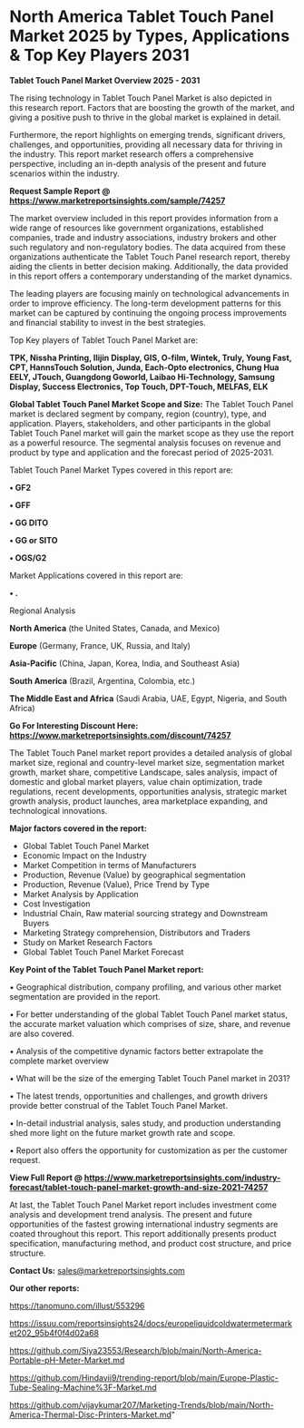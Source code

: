 # North America Tablet Touch Panel Market 2025 by Types, Applications & Top Key Players 2031

<Strong> Tablet Touch Panel Market Overview 2025 - 2031</strong>

The rising technology in Tablet Touch Panel Market is also depicted in this research report. Factors that are boosting the growth of the market, and giving a positive push to thrive in the global market is explained in detail.

Furthermore, the report highlights on emerging trends, significant drivers, challenges, and opportunities, providing all necessary data for thriving in the industry. This report market research offers a comprehensive perspective, including an in-depth analysis of the present and future scenarios within the industry.

<strong>Request Sample Report @ <a href=https://www.marketreportsinsights.com/sample/74257>https://www.marketreportsinsights.com/sample/74257</a></strong>

The market overview included in this report provides information from a wide range of resources like government organizations, established companies, trade and industry associations, industry brokers and other such regulatory and non-regulatory bodies. The data acquired from these organizations authenticate the Tablet Touch Panel research report, thereby aiding the clients in better decision making. Additionally, the data provided in this report offers a contemporary understanding of the market dynamics.

The leading players are focusing mainly on technological advancements in order to improve efficiency. The long-term development patterns for this market can be captured by continuing the ongoing process improvements and financial stability to invest in the best strategies.

Top Key players of Tablet Touch Panel Market are:

<strong>TPK, Nissha Printing, Ilijin Display, GIS, O-film, Wintek, Truly, Young Fast, CPT, HannsTouch Solution, Junda, Each-Opto electronics, Chung Hua EELY, JTouch, Guangdong Goworld, Laibao Hi-Technology, Samsung Display, Success Electronics, Top Touch, DPT-Touch, MELFAS, ELK</strong>

<strong><b>Global Tablet Touch Panel Market Scope and Size:</b></strong>
The Tablet Touch Panel market is declared segment by company, region (country), type, and application. Players, stakeholders, and other participants in the global Tablet Touch Panel market will gain the market scope as they use the report as a powerful resource. The segmental analysis focuses on revenue and product by type and application and the forecast period of 2025-2031.

Tablet Touch Panel Market Types covered in this report are:

<strong>• GF2

• GFF

• GG DITO

• GG or SITO

• OGS/G2</strong>

Market Applications covered in this report are:

<strong>• .</strong> 

Regional Analysis

<strong>North America</strong> (the United States, Canada, and Mexico)

<strong>Europe</strong> (Germany, France, UK, Russia, and Italy)

<strong>Asia-Pacific</strong> (China, Japan, Korea, India, and Southeast Asia)

<strong>South America</strong> (Brazil, Argentina, Colombia, etc.)

<strong>The Middle East and Africa</strong> (Saudi Arabia, UAE, Egypt, Nigeria, and South Africa)

<strong>Go For Interesting Discount Here: <a href=https://www.marketreportsinsights.com/discount/74257>https://www.marketreportsinsights.com/discount/74257</a></strong>

The Tablet Touch Panel market report provides a detailed analysis of global market size, regional and country-level market size, segmentation market growth, market share, competitive Landscape, sales analysis, impact of domestic and global market players, value chain optimization, trade regulations, recent developments, opportunities analysis, strategic market growth analysis, product launches, area marketplace expanding, and technological innovations.

<strong><b>Major factors covered in the report:</b></strong>
<ul>
  <li>Global Tablet Touch Panel Market </li>
  <li>Economic Impact on the Industry</li>
  <li>Market Competition in terms of Manufacturers</li>
  <li>Production, Revenue (Value) by geographical segmentation</li>
  <li>Production, Revenue (Value), Price Trend by Type</li>
  <li>Market Analysis by Application</li>
  <li>Cost Investigation</li>
  <li>Industrial Chain, Raw material sourcing strategy and Downstream Buyers</li>
  <li>Marketing Strategy comprehension, Distributors and Traders</li>
  <li>Study on Market Research Factors</li>
  <li>Global Tablet Touch Panel Market Forecast</li>
</ul>

<strong><b>Key Point of the Tablet Touch Panel Market report:</b></strong>

• Geographical distribution, company profiling, and various other market segmentation are provided in the report.

• For better understanding of the global Tablet Touch Panel market status, the accurate market valuation which comprises of size, share, and revenue are also covered.

• Analysis of the competitive dynamic factors better extrapolate the complete market overview

• What will be the size of the emerging Tablet Touch Panel market in 2031?

• The latest trends, opportunities and challenges, and growth drivers provide better construal of the Tablet Touch Panel Market.

• In-detail industrial analysis, sales study, and production understanding shed more light on the future market growth rate and scope.

• Report also offers the opportunity for customization as per the customer request.

<strong><b>View Full Report @ <a href=https://www.marketreportsinsights.com/industry-forecast/tablet-touch-panel-market-growth-and-size-2021-74257>https://www.marketreportsinsights.com/industry-forecast/tablet-touch-panel-market-growth-and-size-2021-74257</a></b></strong>


At last, the Tablet Touch Panel Market report includes investment come analysis and development trend analysis. The present and future opportunities of the fastest growing international industry segments are coated throughout this report. This report additionally presents product specification, manufacturing method, and product cost structure, and price structure.

<strong>Contact Us:</strong>
sales@marketreportsinsights.com

<strong>Our other reports:</strong>

<a href=https://tanomuno.com/illust/553296>https://tanomuno.com/illust/553296</a>

<a href=https://issuu.com/reportsinsights24/docs/europeliquidcoldwatermetermarket202_95b4f0f4d02a68>https://issuu.com/reportsinsights24/docs/europeliquidcoldwatermetermarket202_95b4f0f4d02a68</a>

<a href=https://github.com/Siya23553/Research/blob/main/North-America-Portable-pH-Meter-Market.md>https://github.com/Siya23553/Research/blob/main/North-America-Portable-pH-Meter-Market.md</a>

<a href=https://github.com/Hindavii9/trending-report/blob/main/Europe-Plastic-Tube-Sealing-Machine%3F-Market.md>https://github.com/Hindavii9/trending-report/blob/main/Europe-Plastic-Tube-Sealing-Machine%3F-Market.md</a>

<a href=https://github.com/vijaykumar207/Marketing-Trends/blob/main/North-America-Thermal-Disc-Printers-Market.md>https://github.com/vijaykumar207/Marketing-Trends/blob/main/North-America-Thermal-Disc-Printers-Market.md</a>"
